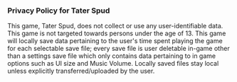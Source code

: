 ### Privacy Policy for Tater Spud

This game, Tater Spud, does not collect or use any user-identifiable data. 
This game is not targeted towards persons under the age of 13.
This game will locally save data pertaining to the user's time spent playing the game for each selectable save file; 
every save file is user deletable in-game other than a settings save file which only contains data pertaining to in game options such as UI size and Music Volume.
Locally saved files stay local unless explicitly transferred/uploaded by the user.
